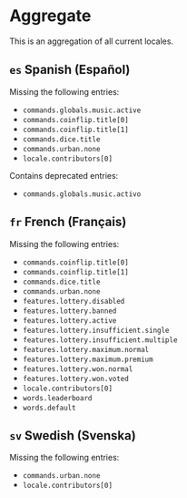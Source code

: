 # Aggregate

This is an aggregation of all current locales.

<!-- BLOCK AGGREGATE BEGIN -->

## `es` Spanish (Español)

Missing the following entries:

* `commands.globals.music.active`
* `commands.coinflip.title[0]`
* `commands.coinflip.title[1]`
* `commands.dice.title`
* `commands.urban.none`
* `locale.contributors[0]`

Contains deprecated entries:

* `commands.globals.music.activo`

## `fr` French (Français)

Missing the following entries:

* `commands.coinflip.title[0]`
* `commands.coinflip.title[1]`
* `commands.dice.title`
* `commands.urban.none`
* `features.lottery.disabled`
* `features.lottery.banned`
* `features.lottery.active`
* `features.lottery.insufficient.single`
* `features.lottery.insufficient.multiple`
* `features.lottery.maximum.normal`
* `features.lottery.maximum.premium`
* `features.lottery.won.normal`
* `features.lottery.won.voted`
* `locale.contributors[0]`
* `words.leaderboard`
* `words.default`

## `sv` Swedish (Svenska)

Missing the following entries:

* `commands.urban.none`
* `locale.contributors[0]`

<!-- BLOCK AGGREGATE END -->